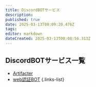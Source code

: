 ```yaml
---
title: DiscordBOTサービス
description: 
published: true
date: 2025-03-13T08:09:20.476Z
tags: 
editor: markdown
dateCreated: 2025-03-13T08:08:56.313Z
---
```


## DiscordBOTサービス一覧
- [Artifacter](/services/discordbot/artifacter)
- [web認証BOT](/services/discordbot/webauth-bot)
{.links-list}